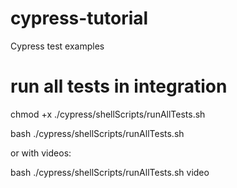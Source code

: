 # cypress-tutorial

Cypress test examples

# run all tests in integration

chmod +x ./cypress/shellScripts/runAllTests.sh

bash ./cypress/shellScripts/runAllTests.sh

or with videos:

bash ./cypress/shellScripts/runAllTests.sh video
